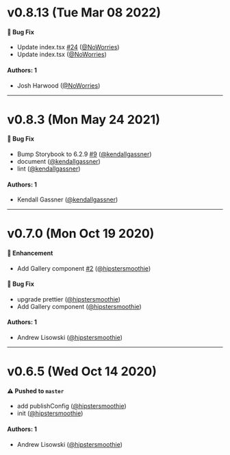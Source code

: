# v0.8.13 (Tue Mar 08 2022)

#### 🐛 Bug Fix

- Update index.tsx [#24](https://github.com/intuit/doc-blocks/pull/24) ([@NoWorries](https://github.com/NoWorries))
- Update index.tsx ([@NoWorries](https://github.com/NoWorries))

#### Authors: 1

- Josh Harwood ([@NoWorries](https://github.com/NoWorries))

---

# v0.8.3 (Mon May 24 2021)

#### 🐛 Bug Fix

- Bump Storybook to 6.2.9 [#9](https://github.com/intuit/doc-blocks/pull/9) ([@kendallgassner](https://github.com/kendallgassner))
- document ([@kendallgassner](https://github.com/kendallgassner))
- lint ([@kendallgassner](https://github.com/kendallgassner))

#### Authors: 1

- Kendall Gassner ([@kendallgassner](https://github.com/kendallgassner))

---

# v0.7.0 (Mon Oct 19 2020)

#### 🚀 Enhancement

- Add Gallery component [#2](https://github.com/intuit/doc-blocks/pull/2) ([@hipstersmoothie](https://github.com/hipstersmoothie))

#### 🐛 Bug Fix

- upgrade prettier ([@hipstersmoothie](https://github.com/hipstersmoothie))
- Add Gallery component ([@hipstersmoothie](https://github.com/hipstersmoothie))

#### Authors: 1

- Andrew Lisowski ([@hipstersmoothie](https://github.com/hipstersmoothie))

---

# v0.6.5 (Wed Oct 14 2020)

#### ⚠️ Pushed to `master`

- add publishConfig ([@hipstersmoothie](https://github.com/hipstersmoothie))
- init ([@hipstersmoothie](https://github.com/hipstersmoothie))

#### Authors: 1

- Andrew Lisowski ([@hipstersmoothie](https://github.com/hipstersmoothie))
